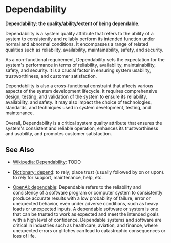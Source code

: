 # Dependability

**Dependability: the quality/ability/extent of being dependable.**

<span data-chatgpt-prompt="explain dependability (system quality attribute, cross-functional constraint, non-functional requirement)">

Dependability is a system quality attribute that refers to the ability of a system to consistently and reliably perform its intended function under normal and abnormal conditions. It encompasses a range of related qualities such as reliability, availability, maintainability, safety, and security.

As a non-functional requirement, Dependability sets the expectation for the system's performance in terms of reliability, availability, maintainability, safety, and security. It is a crucial factor in ensuring system usability, trustworthiness, and customer satisfaction.

Dependability is also a cross-functional constraint that affects various aspects of the system development lifecycle. It requires comprehensive design, testing, and validation of the system to ensure its reliability, availability, and safety. It may also impact the choice of technologies, standards, and techniques used in system development, testing, and maintenance.

Overall, Dependability is a critical system quality attribute that ensures the system's consistent and reliable operation, enhances its trustworthiness and usability, and promotes customer satisfaction.

</span>

## See Also

* [Wikipedia: Dependability](https://wikipedia.org/wiki/Dependability): TODO

* [Dictionary: depend](https://www.dictionary.com/browse/depend): to rely; place trust (usually followed by on or upon). to rely for support, maintenance, help, etc.

* [OpenAI: dependable](https:://openai.com): <span data-chatgpt-prompt="define dependable (computers and software)">Dependable refers to the reliability and consistency of a software program or computer system to consistently produce accurate results with a low probability of failure, error or unexpected behavior, even under adverse conditions, such as heavy loads or unexpected inputs. A dependable software or system is one that can be trusted to work as expected and meet the intended goals with a high level of confidence. Dependable systems and software are critical in industries such as healthcare, aviation, and finance, where unexpected errors or glitches can lead to catastrophic consequences or loss of life.</span>
